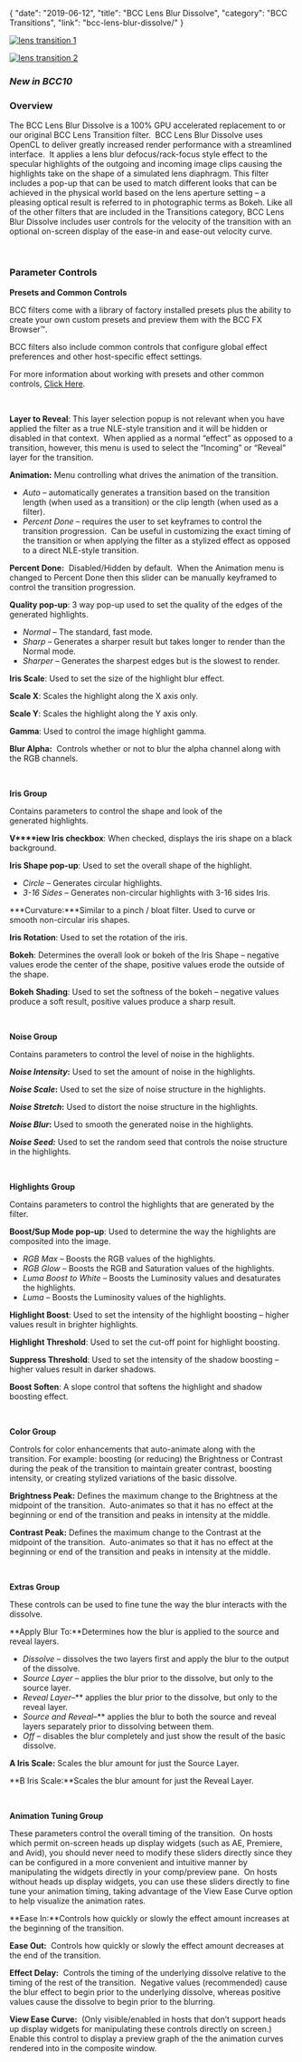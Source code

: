 {
"date": "2019-06-12",
"title": "BCC Lens Blur Dissolve",
"category": "BCC Transitions",
"link": "bcc-lens-blur-dissolve/"
}

 [![lens transition 1](https://borisfx-com-res.cloudinary.com/image/upload//documentation/continuum/uploads/2013/06/lens-transition-1.jpg)](https://borisfx-com-res.cloudinary.com/image/upload//documentation/continuum/uploads/2013/06/lens-transition-1.jpg)


[![lens transition 2](https://borisfx-com-res.cloudinary.com/image/upload//documentation/continuum/uploads/2013/06/lens-transition-2.jpg)](https://borisfx-com-res.cloudinary.com/image/upload//documentation/continuum/uploads/2013/06/lens-transition-2.jpg)


### *New in BCC10*


### Overview


The BCC Lens Blur Dissolve is a 100% GPU accelerated replacement to or our original BCC Lens Transition filter.  BCC Lens Blur Dissolve uses OpenCL to deliver greatly increased render performance with a streamlined interface.  It applies a lens blur defocus/rack-focus style effect to the specular highlights of the outgoing and incoming image clips causing the highlights take on the shape of a simulated lens diaphragm. This filter includes a pop-up that can be used to match different looks that can be achieved in the physical world based on the lens aperture setting – a pleasing optical result is referred to in photographic terms as Bokeh. Like all of the other filters that are included in the Transitions category, BCC Lens Blur Dissolve includes user controls for the velocity of the transition with an optional on-screen display of the ease-in and ease-out velocity curve.


 


### **Parameter Controls**


**Presets and Common Controls**


BCC filters come with a library of factory installed presets plus the ability to create your own custom presets and preview them with the BCC FX Browser™.


BCC filters also include common controls that configure global effect preferences and other host-specific effect settings.


For more information about working with presets and other common controls, [Click Here](/documentation/continuum/bcc-common-controls/).

 


**Layer to Reveal**: This layer selection popup is not relevant when you have applied the filter as a true NLE-style transition and it will be hidden or disabled in that context.  When applied as a normal “effect” as opposed to a transition, however, this menu is used to select the “Incoming” or “Reveal” layer for the transition.


**Animation:** Menu controlling what drives the animation of the transition.


* *Auto* – automatically generates a transition based on the transition length (when used as a transition) or the clip length (when used as a filter).
* *Percent Done* – requires the user to set keyframes to control the transition progression.  Can be useful in customizing the exact timing of the transition or when applying the filter as a stylized effect as opposed to a direct NLE-style transition.


**Percent Done:**  Disabled/Hidden by default.  When the Animation menu is changed to Percent Done then this slider can be manually keyframed to control the transition progression.


**Quality pop-up**: 3 way pop-up used to set the quality of the edges of the generated highlights.


* *Normal* – The standard, fast mode.
* *Sharp* – Generates a sharper result but takes longer to render than the Normal mode.
* *Sharper –* Generates the sharpest edges but is the slowest to render.


**Iris Scale**: Used to set the size of the highlight blur effect.


**Scale X**: Scales the highlight along the X axis only.


**Scale Y**: Scales the highlight along the Y axis only.


**Gamma**: Used to control the image highlight gamma.


**Blur Alpha:**  Controls whether or not to blur the alpha channel along with the RGB channels.


 


**Iris Group**


Contains parameters to control the shape and look of the generated highlights.


**V****iew Iris checkbox**: When checked, displays the iris shape on a black background.


**Iris Shape pop-up**: Used to set the overall shape of the highlight.


* *Circle –* Generates circular highlights.
* *3-­16 Sides* – Generates non-circular highlights with 3-16 sides Iris.


***Curvature:***Similar to a pinch / bloat filter. Used to curve or smooth non-circular iris shapes.


**Iris Rotation**: Used to set the rotation of the iris.


**Bokeh**: Determines the overall look or bokeh of the Iris Shape – negative values erode the center of the shape, positive values erode the outside of the shape.


**Bokeh** **Shading**: Used to set the softness of the bokeh – negative values produce a soft result, positive values produce a sharp result.


 


**Noise Group**


Contains parameters to control the level of noise in the highlights.


***Noise Intensity*:** Used to set the amount of noise in the highlights.


***Noise Scale*:** Used to set the size of noise structure in the highlights.


***Noise Stretch*:** Used to distort the noise structure in the highlights.


***Noise Blur*:** Used to smooth the generated noise in the highlights.


***Noise Seed:*** Used to set the random seed that controls the noise structure in the highlights.


 


**Highlights** **Group**


Contains parameters to control the highlights that are generated by the filter.


**Boost/Sup Mode pop-up**: Used to determine the way the highlights are composited into the image.


* *RGB Max* – Boosts the RGB values of the highlights.
* *RGB Glow* – Boosts the RGB and Saturation values of the highlights.
* *Luma Boost to White* – Boosts the Luminosity values and desaturates the highlights.
* *Luma* – Boosts the Luminosity values of the highlights.


**Highlight Boost**: Used to set the intensity of the highlight boosting – higher values result in brighter highlights.


**Highlight Threshold**: Used to set the cut-off point for highlight boosting.


**Suppress Threshold**: Used to set the intensity of the shadow boosting – higher values result in darker shadows.


**Boost Soften**: A slope control that softens the highlight and shadow boosting effect.


 


**Color Group**


Controls for color enhancements that auto-animate along with the transition. For example: boosting (or reducing) the Brightness or Contrast during the peak of the transition to maintain greater contrast, boosting intensity, or creating stylized variations of the basic dissolve.


**Brightness Peak:** Defines the maximum change to the Brightness at the midpoint of the transition.  Auto-animates so that it has no effect at the beginning or end of the transition and peaks in intensity at the middle.


**Contrast Peak:** Defines the maximum change to the Contrast at the midpoint of the transition.  Auto-animates so that it has no effect at the beginning or end of the transition and peaks in intensity at the middle.


 


**Extras Group**


These controls can be used to fine tune the way the blur interacts with the dissolve.


**Apply Blur To:**Determines how the blur is applied to the source and reveal layers.


* *Dissolve –* dissolves the two layers first and apply the blur to the output of the dissolve.
* *Source Layer –* applies the blur prior to the dissolve, but only to the source layer.
* *Reveal Layer*–** applies the blur prior to the dissolve, but only to the reveal layer.
* *Source and Reveal*–** applies the blur to both the source and reveal layers separately prior to dissolving between them.
* *Off –* disables the blur completely and just show the result of the basic dissolve.


**A Iris Scale:** Scales the blur amount for just the Source Layer.


**B Iris Scale:**Scales the blur amount for just the Reveal Layer.


 


**Animation Tuning Group**


These parameters control the overall timing of the transition.  On hosts which permit on-screen heads up display widgets (such as AE, Premiere, and Avid), you should never need to modify these sliders directly since they can be configured in a more convenient and intuitive manner by manipulating the widgets directly in your comp/preview pane.  On hosts without heads up display widgets, you can use these sliders directly to fine tune your animation timing, taking advantage of the View Ease Curve option to help visualize the animation rates.


**Ease In:**Controls how quickly or slowly the effect amount increases at the beginning of the transition.


**Ease Out:**  Controls how quickly or slowly the effect amount decreases at the end of the transition.


**Effect Delay:**  Controls the timing of the underlying dissolve relative to the timing of the rest of the transition.  Negative values (recommended) cause the blur effect to begin prior to the underlying dissolve, whereas positive values cause the dissolve to begin prior to the blurring.


**View Ease Curve:**  (Only visible/enabled in hosts that don’t support heads up display widgets for manipulating these controls directly on screen.) Enable this control to display a preview graph of the the animation curves rendered into in the composite window.


